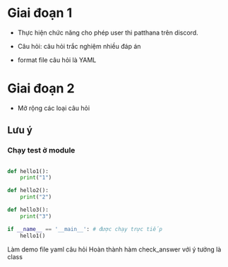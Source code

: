 # Giai đoạn 1

- Thực hiện chức năng cho phép user thi patthana trên discord. 
- Câu hỏi: câu hỏi trắc nghiệm nhiều đáp án

- format file câu hỏi là YAML 


# Giai đoạn 2

- Mở rộng các loại câu hỏi

## Lưu ý

### Chạy test ở module 
```python

def hello1():
    print("1")

def hello2():
    print("2")

def hello3():
    print("3")

if __name__ == '__main__': # được chạy trực tiếp
    hello1()
```

Làm demo file yaml câu hỏi
Hoàn thành hàm check_answer với ý tưởng là class